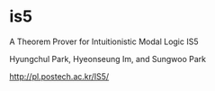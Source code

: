 # is5
 A Theorem Prover for Intuitionistic Modal Logic IS5

Hyungchul Park, Hyeonseung Im, and Sungwoo Park  

http://pl.postech.ac.kr/IS5/
